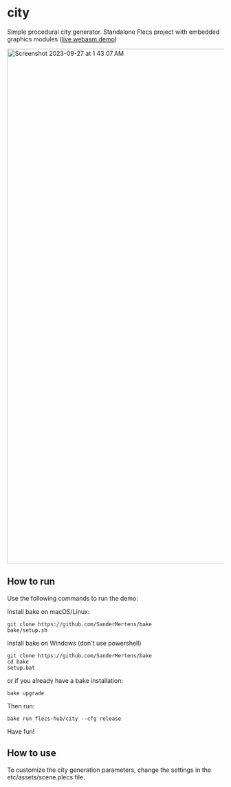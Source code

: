 # city
Simple procedural city generator. Standalone Flecs project with embedded graphics modules ([live webasm demo](https://flecs.dev/city))

<img width="1194" alt="Screenshot 2023-09-27 at 1 43 07 AM" src="https://github.com/flecs-hub/city/assets/9919222/4b83b978-0f52-4c84-8dcd-5c05273d47cc">

## How to run
Use the following commands to run the demo:

Install bake on macOS/Linux:
```
git clone https://github.com/SanderMertens/bake
bake/setup.sh
```

Install bake on Windows (don't use powershell)
```
git clone https://github.com/SanderMertens/bake
cd bake
setup.bat
```

or if you already have a bake installation:
```
bake upgrade
```

Then run:
```
bake run flecs-hub/city --cfg release
```

Have fun!

## How to use
To customize the city generation parameters, change the settings in the etc/assets/scene.plecs file.
